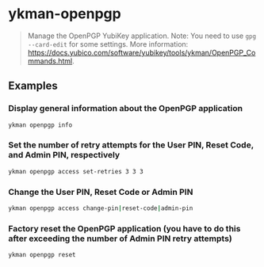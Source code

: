 # ykman-openpgp

> Manage the OpenPGP YubiKey application. Note: You need to use `gpg --card-edit` for some settings. More information: <https://docs.yubico.com/software/yubikey/tools/ykman/OpenPGP_Commands.html>.

## Examples

### Display general information about the OpenPGP application

```bash
ykman openpgp info
```

### Set the number of retry attempts for the User PIN, Reset Code, and Admin PIN, respectively

```bash
ykman openpgp access set-retries 3 3 3
```

### Change the User PIN, Reset Code or Admin PIN

```bash
ykman openpgp access change-pin|reset-code|admin-pin
```

### Factory reset the OpenPGP application (you have to do this after exceeding the number of Admin PIN retry attempts)

```bash
ykman openpgp reset
```
